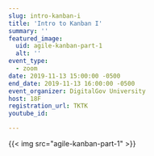 ```yaml
---
slug: intro-kanban-i
title: 'Intro to Kanban I'
summary: ''
featured_image:
  uid: agile-kanban-part-1
  alt: ''
event_type:
  - zoom
date: 2019-11-13 15:00:00 -0500
end_date: 2019-11-13 16:00:00 -0500
event_organizer: DigitalGov University
host: 18F
registration_url: TKTK
youtube_id:

---
```


{{< img src="agile-kanban-part-1" >}}
